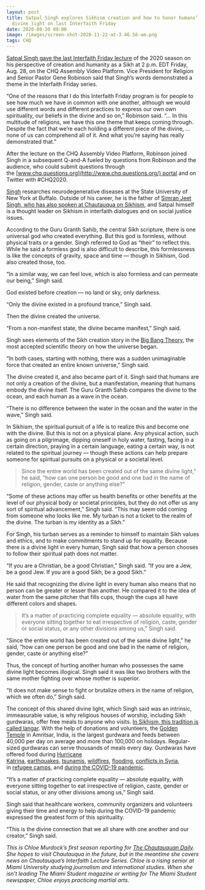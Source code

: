 ```yaml
---
layout: post
title: Satpal Singh explores Sikhism creation and how to honor humans’ shared
  divine light on last Interfaith Friday
date: 2020-08-30 09:00
image: /images/screen-shot-2020-11-22-at-3.46.56-am.png
tags: CHQ
---
```

[Satpal Singh gave the last Interfaith Friday lecture](https://assembly.chq.org/the-future-we-want-the-world-we-need/videos/dr-satpal-singh-2020) of the 2020 season on his perspective of creation and humanity as a Sikh at 2 p.m. EDT Friday, Aug. 28, on the CHQ Assembly Video Platform. Vice President for Religion and Senior Pastor Gene Robinson said that Singh’s words demonstrated a theme in the Interfaith Friday series.

“One of the reasons that I do this Interfaith Friday program is for people to see how much we have in common with one another, although we would use different words and different practices to express our own own spirituality, our beliefs in the divine and so on,” Robinson said. “… In this multitude of religions, we have this one theme that keeps coming through. Despite the fact that we’re each holding a different piece of the divine, … none of us can comprehend all of it. And what you’re saying has really demonstrated that.”

After the lecture on the CHQ Assembly Video Platform, Robinson joined Singh in a subsequent Q-and-A fueled by questions from Robinson and the audience, who could submit questions through the [www.chq.questions.org](http://www.chq.questions.org/) portal and on Twitter with #CHQ2020.

[Singh](https://chqdaily.com/2020/08/satpal-singh-to-speak-on-interfaith-peace-and-unity-in-final-interfaith-friday-perspective-of-the-2020-season/) researches neurodegenerative diseases at the State University of New York at Buffalo. Outside of his career, he is the father of [Simran Jeet Singh, who has also spoken at Chautauqua on Sikhism](https://chqdaily.com/2019/08/simran-jeet-singh-tackles-question-of-theodicy-through-lens-of-sikhism/), and Satpal himself is a thought leader on Sikhism in interfaith dialogues and on social justice issues. 

According to the Guru Granth Sahib, the central Sikh scripture, there is one universal god who created everything. But this god is formless, without physical traits or a gender. Singh referred to God as “their” to reflect this. While he said a formless god is also difficult to describe, this formlessness is like the concepts of gravity, space and time — though in Sikhism, God also created those, too.

“In a similar way, we can feel love, which is also formless and can permeate our being,” Singh said.

God existed before creation — no land or sky, only darkness.

“Only the divine existed in a profound trance,” Singh said.

Then the divine created the universe.

“From a non-manifest state, the divine became manifest,” Singh said.

Singh sees elements of the Sikh creation story in the [Big Bang Theory](https://www.space.com/25126-big-bang-theory.html), the most accepted scientific theory on how the universe began.

“In both cases, starting with nothing, there was a sudden unimaginable force that created an entire known universe,” Singh said.

The divine created it, and also became part of it. Singh said that humans are not only a creation of the divine, but a manifestation, meaning that humans embody the divine itself. The Guru Granth Sahib compares the divine to the ocean, and each human as a wave in the ocean. 

“There is no difference between the water in the ocean and the water in the wave,” Singh said.

In Sikhism, the spiritual pursuit of a life is to realize this and become one with the divine. But this is not on a physical plane. Any physical action, such as going on a pilgrimage, dipping oneself in holy water, fasting, facing in a certain direction, praying in a certain language, eating a certain way, is not related to the spiritual journey — though these actions can help prepare someone for spiritual pursuits on a physical or a societal level.

> Since the entire world has been created out of the same divine light,” he said, “how can one person be good and one bad in the name of religion, gender, caste or anything else?”

“Some of these actions may offer us health benefits or other benefits at the level of our physical body or societal principles, but they do not offer us any sort of spiritual advancement,” Singh said. “This may seem odd coming from someone who looks like me. My turban is not a ticket to the realm of the divine. The turban is my identity as a Sikh.”

For Singh, his turban serves as a reminder to himself to maintain Sikh values and ethics, and to make commitments to stand up for equality. Because there is a divine light in every human, Singh said that how a person chooses to follow their spiritual path does not matter.

“If you are a Christian, be a good Christian,” Singh said. “If you are a Jew, be a good Jew. If you are a good Sikh, be a good Sikh.”

He said that recognizing the divine light in every human also means that no person can be greater or lesser than another. He compared it to the idea of water from the same pitcher that fills cups, though the cups all have different colors and shapes.

> It’s a matter of practicing complete equality — absolute equality, with everyone sitting together to eat irrespective of religion, caste, gender or social status, or any other divisions among us,” Singh said.

“Since the entire world has been created out of the same divine light,” he said, “how can one person be good and one bad in the name of religion, gender, caste or anything else?”

Thus, the concept of hurting another human who possesses the same divine light becomes illogical. Singh said it was like two brothers with the same mother fighting over whose mother is superior.

“It does not make sense to fight or brutalize others in the name of religion, which we often do,” Singh said.

The concept of this shared divine light, which Singh said was an intrinsic, immeasurable value, is why religious houses of worship, including Sikh gurdwaras, offer free meals to anyone who visits. [In Sikhism, this tradition is called langar](https://www.nytimes.com/2020/06/08/dining/free-food-sikh-gundwara-langar.html). With the help of donations and volunteers, the [Golden Temple](https://twistedsifter.com/2012/08/kitchen-at-the-golden-temple-feeds-people-for-free-langar/) in Amritsar, India, is the largest gurdwara and feeds between 40,000 per day on average and more than 100,000 on holidays. Regular-sized gurdwaras can serve thousands of meals every day. Gurdwaras have offered food during [Hurricane Katrina](https://www.panthic.org/articles/1731), [earthquakes](https://timesofindia.indiatimes.com/india/Sikh-bodies-to-send-langar-for-Nepal-earthquake-victims/articleshow/47052835.cms), [tsunamis](https://timesofindia.indiatimes.com/city/chandigarh/Sikh-organisations-to-carry-out-relief/articleshow/996505.cms), [wildfires](https://www.atlasobscura.com/articles/california-disaster-relief), [flooding](https://www.globenewswire.com/news-release/2019/08/06/1898074/0/en/UNITED-SIKHS-HOST-MEDICAL-CAMP-CLOTHING-DRIVE-FOR-FLOOD-SURVIVORS.html), [conflicts in Syria](https://www.hindustantimes.com/punjab/in-middle-east-and-europe-sikhs-win-hearts-with-sewa/story-xzRqZwVvbvev2msyhyYsjO.html), in [refugee camps](https://www.outlookindia.com/newsscroll/gurudwaras-open-relief-camps-organise-langars/1746115), and [during the COVID-19 pandemic](https://www.nytimes.com/2020/06/08/dining/free-food-sikh-gundwara-langar.html).

“It’s a matter of practicing complete equality — absolute equality, with everyone sitting together to eat irrespective of religion, caste, gender or social status, or any other divisions among us,” Singh said.

Singh said that healthcare workers, community organizers and volunteers giving their time and energy to help during the COVID-19 pandemic expressed the greatest form of this spirituality.

“This is the divine connection that we all share with one another and our creator,” Singh said.

*This is Chloe Murdock’s first season reporting for [The Chautauquan Daily](https://chqdaily.com/2020/08/satpal-singh-explores-sikhism-creation-and-how-to-honor-humans-shared-divine-light-on-last-interfaith-friday/). She hopes to visit Chautauqua in the future, but in the meantime she covers news on Chautauqua’s Interfaith Lecture Series. Chloe is a rising senior at Miami University studying journalism and international studies. When she isn’t leading The Miami Student magazine or writing for The Miami Student newspaper, Chloe enjoys practicing martial arts.*